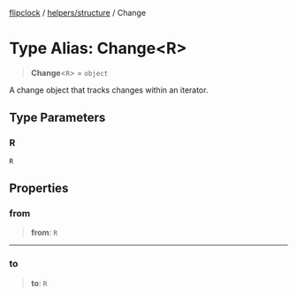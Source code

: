 [flipclock](../../../index.md) / [helpers/structure](../index.md) / Change

# Type Alias: Change\<R\>

> **Change**\<`R`\> = `object`

A change object that tracks changes within an iterator.

## Type Parameters

### R

`R`

## Properties

### from

> **from**: `R`

***

### to

> **to**: `R`
